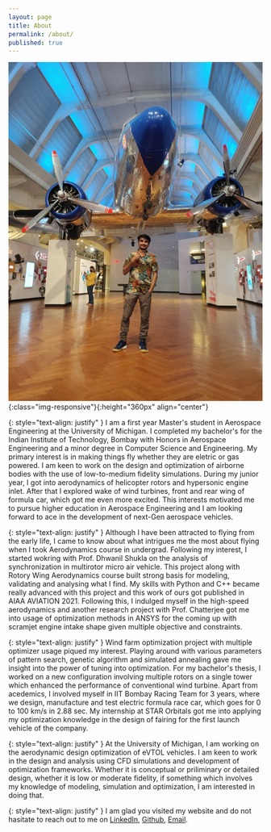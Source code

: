 ```yaml
---
layout: page
title: About
permalink: /about/
published: true
---
```

![front](/assets/front.jpg){:class="img-responsive"}{:height="360px" align="center"}

{: style="text-align: justify" }
I am a first year Master's student in Aerospace Engineering at the University of Michigan. I completed my bachelor's for the Indian Institute of Technology, Bombay with Honors in Aerospace Engineering and a minor degree in Computer Science and Engineering. My primary interest is in making things fly whether they are eletric or gas powered. I am keen to work on the design and optimization of airborne bodies with the use of low-to-medium fidelity simulations. During my junior year, I got into aerodynamics of helicopter rotors and hypersonic engine inlet. After that I explored wake of wind turbines, front and rear wing of formula car, which got me even more excited. This interests motivated me to pursue higher education in Aerospace Engineering and I am looking forward to ace in the development of next-Gen aerospace vehicles.

{: style="text-align: justify" }
Although I have been attracted to flying from the early life, I came to know about what intrigues me the most about flying when I took Aerodynamics course in undergrad. Following my interest, I started wokring with Prof. Dhwanil Shukla on the analysis of synchronization in multirotor micro air vehicle. This project along with Rotory Wing Aerodynamics course built strong basis for modeling, validating and analysing what I find. My skills with Python and C++ became really advanced with this project and this work of ours got published in AIAA AVIATION 2021. Following this, I indulged myself in the high-speed aerodynamics and another research project with Prof. Chatterjee got me into usage of optimization methods in ANSYS for the coming up with scramjet engine intake shape given multiple objective and constraints. 

{: style="text-align: justify" }
Wind farm optimization project with multiple optimizer usage piqued my interest. Playing around with various parameters of pattern search, genetic algorithm and simulated annealing gave me insight into the power of tuning into optimization. For my bachelor's thesis, I worked on a new configuration involving multiple rotors on a single tower which enhanced the performance of conventional wind turbine. Apart from acedemics, I involved myself in IIT Bombay Racing Team for 3 years, where we design, manufacture and test electric formula race car, which goes for 0 to 100 km/s in 2.88 sec. My internship at STAR Orbitals got me into applying my optimization knowledge in the design of fairing for the first launch vehicle of the company. 

{: style="text-align: justify" }
At the University of Michigan, I am working on the aerodynamic design optimization of eVTOL vehicles. I am keen to work in the design and analysis using CFD simulations and development of optimization frameworks. Whether it is conceptual or priliminary or detailed design, whether it is low or moderate fidelity, if something which involves my knowledge of modeling, simulation and optimization, I am interested in doing that. 

{: style="text-align: justify" }
I am glad you visited my website and do not hasitate to reach out to me on [LinkedIn](https://www.linkedin.com/in/malhar-prajapati/), [Github](https://github.com/malhardp), [Email](malhardp@umich.edu).
